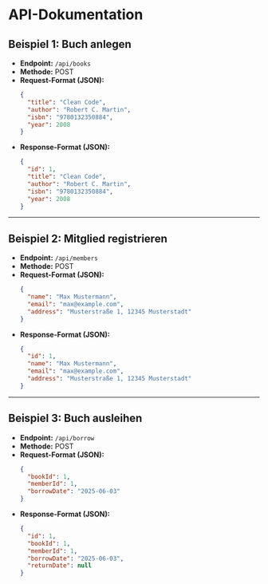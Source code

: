 # API-Dokumentation

## Beispiel 1: Buch anlegen

- **Endpoint:** `/api/books`
- **Methode:** POST
- **Request-Format (JSON):**
  ```json
  {
    "title": "Clean Code",
    "author": "Robert C. Martin",
    "isbn": "9780132350884",
    "year": 2008
  }
  ```
- **Response-Format (JSON):**
  ```json
  {
    "id": 1,
    "title": "Clean Code",
    "author": "Robert C. Martin",
    "isbn": "9780132350884",
    "year": 2008
  }
  ```

---

## Beispiel 2: Mitglied registrieren

- **Endpoint:** `/api/members`
- **Methode:** POST
- **Request-Format (JSON):**
  ```json
  {
    "name": "Max Mustermann",
    "email": "max@example.com",
    "address": "Musterstraße 1, 12345 Musterstadt"
  }
  ```
- **Response-Format (JSON):**
  ```json
  {
    "id": 1,
    "name": "Max Mustermann",
    "email": "max@example.com",
    "address": "Musterstraße 1, 12345 Musterstadt"
  }
  ```

---

## Beispiel 3: Buch ausleihen

- **Endpoint:** `/api/borrow`
- **Methode:** POST
- **Request-Format (JSON):**
  ```json
  {
    "bookId": 1,
    "memberId": 1,
    "borrowDate": "2025-06-03"
  }
  ```
- **Response-Format (JSON):**
  ```json
  {
    "id": 1,
    "bookId": 1,
    "memberId": 1,
    "borrowDate": "2025-06-03",
    "returnDate": null
  }
  ```
